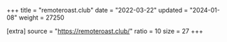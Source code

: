 +++
title = "remoteroast.club"
date = "2022-03-22"
updated = "2024-01-08"
weight = 27250

[extra]
source = "https://remoteroast.club/"
ratio = 10
size = 27
+++
